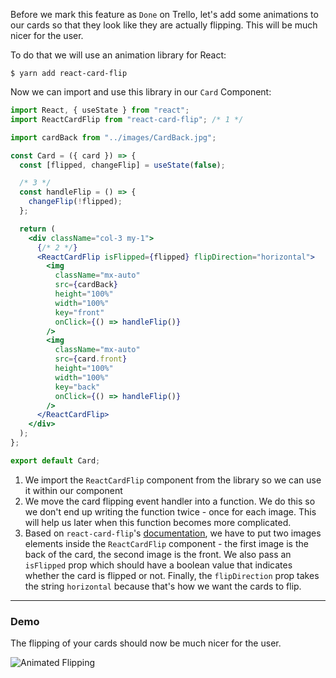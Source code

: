 Before we mark this feature as `Done` on Trello, let's add some animations to our cards so that they look like they are actually flipping. This will be much nicer for the user.

To do that we will use an animation library for React:

```shell
$ yarn add react-card-flip
```

Now we can import and use this library in our `Card` Component:

```jsx
import React, { useState } from "react";
import ReactCardFlip from "react-card-flip"; /* 1 */

import cardBack from "../images/CardBack.jpg";

const Card = ({ card }) => {
  const [flipped, changeFlip] = useState(false);

  /* 3 */
  const handleFlip = () => {
    changeFlip(!flipped);
  };

  return (
    <div className="col-3 my-1">
      {/* 2 */}
      <ReactCardFlip isFlipped={flipped} flipDirection="horizontal">
        <img
          className="mx-auto"
          src={cardBack}
          height="100%"
          width="100%"
          key="front"
          onClick={() => handleFlip()}
        />
        <img
          className="mx-auto"
          src={card.front}
          height="100%"
          width="100%"
          key="back"
          onClick={() => handleFlip()}
        />
      </ReactCardFlip>
    </div>
  );
};

export default Card;
```

1. We import the `ReactCardFlip` component from the library so we can use it within our component
2. We move the card flipping event handler into a function. We do this so we don't end up writing the function twice - once for each image. This will help us later when this function becomes more complicated.
3. Based on `react-card-flip`'s [documentation](https://www.npmjs.com/package/react-card-flip), we have to put two images elements inside the `ReactCardFlip` component - the first image is the back of the card, the second image is the front. We also pass an `isFlipped` prop which should have a boolean value that indicates whether the card is flipped or not. Finally, the `flipDirection` prop takes the string `horizontal` because that's how we want the cards to flip.

---

### Demo

The flipping of your cards should now be much nicer for the user.

![Animated Flipping](https://imgur.com/VJAhm3h.gif)
